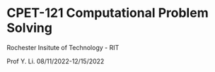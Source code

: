 # CPET-121 Computational Problem Solving
Rochester Insitute of Technology - RIT 

Prof Y. Li. 
08/11/2022-12/15/2022
